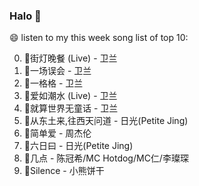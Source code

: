 

### Halo 👋

😄 listen to my this week song list of top 10:

0. 🌈街灯晚餐 (Live) - 卫兰
1. 🌈一场误会 - 卫兰
2. 🌈一格格 - 卫兰
3. 🌈爱如潮水 (Live) - 卫兰
4. 🌈就算世界无童话 - 卫兰
5. 🌈从东土来,往西天问道 - 日光(Petite Jing)
6. 🌈简单爱 - 周杰伦
7. 🌈六日曰 - 日光(Petite Jing)
8. 🌈几点 - 陈冠希/MC Hotdog/MC仁/李璨琛
9. 🌈Silence - 小熊饼干

